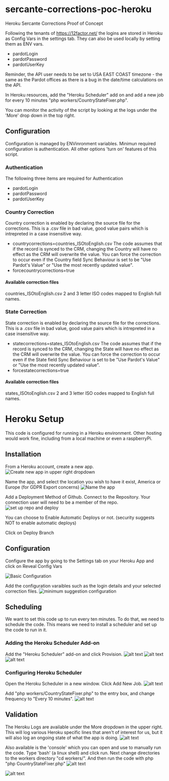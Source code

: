 # sercante-corrections-poc-heroku
Heroku Sercante Corrections Proof of Concept

Following the tenants of https://12factor.net/ the logins are stored in Heroku as Config Vars in the settings tab. They can also be used locally by setting them as ENV vars.
 * pardotLogin
 * pardotPassword
 * pardotUserKey

Reminder, the API user needs to be set to USA EAST COAST timezone - the same as the Pardot offices as there is a bug in the date/time calculations on the API.

In Heroku resources, add the "Heroku Scheduler" add on and add a new job for every 10 minutes "php workers/CountryStateFixer.php".

You can monitor the activity of the script by looking at the logs under the 'More' drop down in the top right.

## Configuration
Configuration is managed by ENVinronment variables. Minimun required configuration is authentication. All other options 'turn on' features of this script.

### Authentication
The following three items are required for Authentication
 * pardotLogin
 * pardotPassword
 * pardotUserKey

### Country Correction
Country correction is enabled by declaring the source file for the corrections. This is a .csv file in bad value, good value pairs which is intrepreted in a case insensitive way.
 * countrycorrections=countries_ISOtoEnglish.csv
The code assumes that if the record is synced to the CRM, changing the Country will have no effect as the CRM will overwrite the value. You can force the correction to occur even if the Country field Sync Behaviour is set to be "Use Pardot's Value" or "Use the most recently updated value".
 * forcecountrycorrections=true
#### Available correction files
countries_ISOtoEnglish.csv 2 and 3 letter ISO codes mapped to English full names.

### State Correction
State correction is enabled by declaring the source file for the corrections. This is a .csv file in bad value, good value pairs which is intrepreted in a case insensitive way.
 * statecorrections=states_ISOtoEnglish.csv
The code assumes that if the record is synced to the CRM, changing the State will have no effect as the CRM will overwrite the value. You can force the correction to occur even if the State field Sync Behaviour is set to be "Use Pardot's Value" or "Use the most recently updated value".
 * forcestatecorrections=true
#### Available correction files
states_ISOtoEnglish.csv 2 and 3 letter ISO codes mapped to English full names.

# Heroku Setup
This code is configured for running in a Heroku environment. Other hosting would work fine, including from a local machine or even a raspberryPi.

## Installation
From a Heroku account, create a new app.
![Create new app in upper right dropdown](https://user-images.githubusercontent.com/779440/52234182-acb85100-2886-11e9-86c4-5a778a65e6b5.png "Create new app in upper right dropdown")

Name the app, and select the location you wish to have it exist, America or Europe (for GDPR Export concerns)
![Name the app](https://user-images.githubusercontent.com/779440/52234220-c35ea800-2886-11e9-9e2f-7e7aad1c539b.png "Name the app")

Add a Deployment Method of Github. Connect to the Repository. Your connection user will need to be a member of the repo.
![set up repo and deploy](https://user-images.githubusercontent.com/779440/52234654-c4dca000-2887-11e9-87d8-983003833982.png "set up repo and deploy")

You can choose to Enable Automatic Deploys or not. (security suggests NOT to enable automatic deploys)

Click on Deploy Branch

## Configuration
Configure the app by going to the Settings tab on your Heroku App and click on Reveal Config Vars

![Basic Configuration](https://user-images.githubusercontent.com/779440/52234997-8bf0fb00-2888-11e9-9720-9c06f61719e3.png "Basic Configuration")

Add the configuration varaibles such as the login details and your selected correction files.
![minimum suggestion configuration](https://user-images.githubusercontent.com/779440/52235147-e1c5a300-2888-11e9-9a8f-e551536129cb.png "minimum suggestion configuration")

## Scheduling
We want to set this code up to run every ten minutes. To do that, we need to schedule the code. This means we need to install a scheduler and set up the code to run in it.

### Adding the Heroku Scheduler Add-on
Add the "Heroku Scheduler" add-on and click Provision.
![alt text](https://user-images.githubusercontent.com/779440/52236354-420a1400-288c-11e9-9e50-833804ea0569.png "")
![alt text](https://user-images.githubusercontent.com/779440/52236450-8695af80-288c-11e9-8268-4cc9175217b3.png "")
![alt text](https://user-images.githubusercontent.com/779440/52236492-a036f700-288c-11e9-8a79-c10acdbc5387.png "")

### Configuring Heroku Scheduler
Open the Heroku Scheduler in a new window. Click Add New Job.
![alt text](https://user-images.githubusercontent.com/779440/52236564-cb214b00-288c-11e9-9f73-7751b42fe12f.png "")

Add "php workers/CountryStateFixer.php" to the entry box, and change frequency to "Every 10 minutes".
![alt text](https://user-images.githubusercontent.com/779440/52236630-f73ccc00-288c-11e9-8c47-d851d787d97f.png "")

## Validation
The Heroku Logs are available under the More dropdown in the upper right. This will log various Heroku specific lines that aren't of interest for us, but it will also log an ongoing state of what the app is doing.
![alt text](https://user-images.githubusercontent.com/779440/52235611-3ddcf700-288a-11e9-900c-84cf8988fe3f.png "")

Also available is the 'console' which you can open and use to manually run the code. Type 'bash' (a linux shell) and click run. Next change directories to the workers directory "cd workers/". And then run the code with php "php CountryStateFixer.php"
![alt text](https://user-images.githubusercontent.com/779440/52235824-d1aec300-288a-11e9-882c-323ca85dd592.png "")
 
![alt text]( "")

